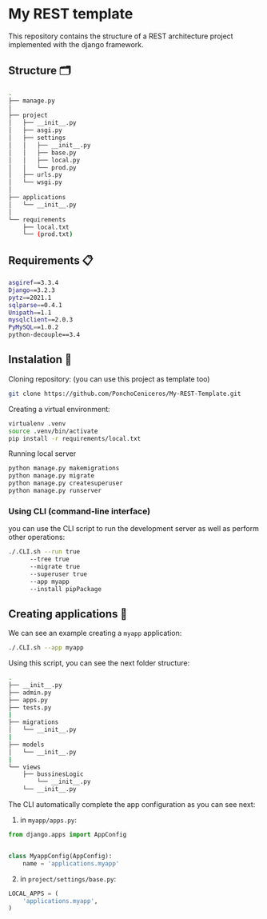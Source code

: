 # My REST template
This repository contains the structure of a REST architecture project implemented with the django framework. 


## Structure 🗂
```Bash
.
├── manage.py
│
├── project
│   ├── __init__.py
│   ├── asgi.py
│   ├── settings
│   │   ├── __init__.py
│   │   ├── base.py
│   │   ├── local.py
│   │   └── prod.py
│   ├── urls.py
│   └── wsgi.py
│
├── applications
│   └── __init__.py
│
└── requirements
    ├── local.txt
    └── (prod.txt)    
```


## Requirements 📋
```Bash
asgiref==3.3.4
Django==3.2.3
pytz==2021.1
sqlparse==0.4.1
Unipath==1.1
mysqlclient==2.0.3
PyMySQL==1.0.2
python-decouple==3.4
```

## Instalation 🔧

Cloning repository: (you can use this project as template too)
```Bash
git clone https://github.com/PonchoCeniceros/My-REST-Template.git
```

Creating a virtual environment:
```Bash
virtualenv .venv
source .venv/bin/activate
pip install -r requirements/local.txt
```

Running local server
```Bash
python manage.py makemigrations
python manage.py migrate
python manage.py createsuperuser
python manage.py runserver
```

### Using __CLI__ (command-line interface)
you can use the CLI script to run the development server as well as perform other operations:

```Bash
./.CLI.sh --run true
	  --tree true  
	  --migrate true
	  --superuser true
	  --app myapp
	  --install pipPackage
```

## Creating applications 📱

We can see an example creating a ```myapp``` application:
```Bash
./.CLI.sh --app myapp
```
Using this script, you can see the next folder structure:
```Bash
.
├── __init__.py
├── admin.py
├── apps.py
├── tests.py
|
├── migrations
│   └── __init__.py
|
├── models
│   └── __init__.py
|
└── views
    ├── bussinesLogic
        └── __init__.py
    └── __init__.py

```
The CLI automatically complete the app configuration as you can see next:
1. in ```myapp/apps.py```:
```Python
from django.apps import AppConfig


class MyappConfig(AppConfig):
    name = 'applications.myapp'
```

2. in ```project/settings/base.py```:
```Python
LOCAL_APPS = (
    'applications.myapp',
)
```
